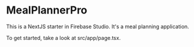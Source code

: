 # MealPlannerPro

This is a NextJS starter in Firebase Studio. It's a meal planning application.

To get started, take a look at src/app/page.tsx.

